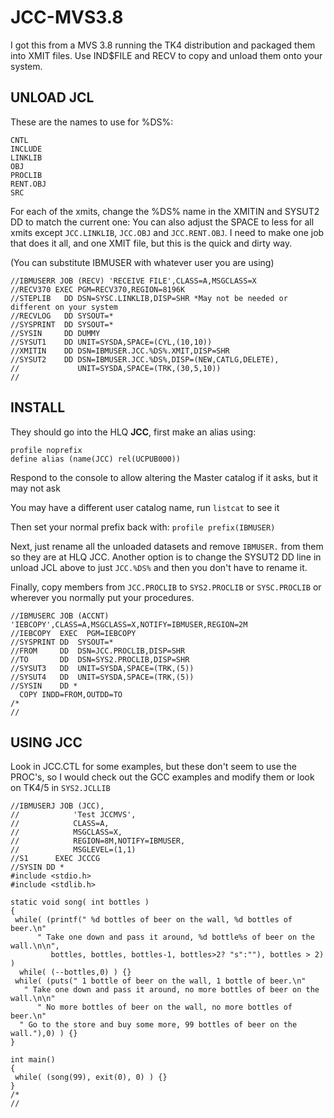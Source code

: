 # JCC-MVS3.8

I got this from a MVS 3.8 running the TK4 distribution and packaged them into XMIT files.
Use IND$FILE and RECV to copy and unload them onto your system.

## UNLOAD JCL
These are the names to use for %DS%:
```
CNTL
INCLUDE
LINKLIB
OBJ
PROCLIB
RENT.OBJ
SRC
```

For each of the xmits, change the %DS% name in the XMITIN and SYSUT2 DD to match the current one:
You can also adjust the SPACE to less for all xmits except `JCC.LINKLIB`, `JCC.OBJ` and `JCC.RENT.OBJ`.
I need to make one job that does it all, and one XMIT file, but this is the quick and dirty way.

(You can substitute IBMUSER with whatever user you are using)
```jcl
//IBMUSERR JOB (RECV) 'RECEIVE FILE',CLASS=A,MSGCLASS=X              
//RECV370 EXEC PGM=RECV370,REGION=8196K                   
//STEPLIB   DD DSN=SYSC.LINKLIB,DISP=SHR *May not be needed or different on your system                
//RECVLOG   DD SYSOUT=*                                     
//SYSPRINT  DD SYSOUT=*                                     
//SYSIN     DD DUMMY                                        
//SYSUT1    DD UNIT=SYSDA,SPACE=(CYL,(10,10))               
//XMITIN    DD DSN=IBMUSER.JCC.%DS%.XMIT,DISP=SHR               
//SYSUT2    DD DSN=IBMUSER.JCC.%DS%,DISP=(NEW,CATLG,DELETE),
//             UNIT=SYSDA,SPACE=(TRK,(30,5,10))             
//
```
## INSTALL

They should go into the HLQ **JCC**, first make an alias using:

```
profile noprefix
define alias (name(JCC) rel(UCPUB000))
```
Respond to the console to allow altering the Master catalog if it asks, but it may not ask

You may have a different user catalog name, run `listcat` to see it

Then set your normal prefix back with: `profile prefix(IBMUSER)`

Next, just rename all the unloaded datasets and remove `IBMUSER.` from them so they are at HLQ JCC.
Another option is to change the SYSUT2 DD line in unload JCL above to just `JCC.%DS%` and then you don't have to
rename it.

Finally, copy members from `JCC.PROCLIB` to `SYS2.PROCLIB` or `SYSC.PROCLIB` or wherever you normally put your procedures.
```jcl
//IBMUSERC JOB (ACCNT) 'IEBCOPY',CLASS=A,MSGCLASS=X,NOTIFY=IBMUSER,REGION=2M 
//IEBCOPY  EXEC  PGM=IEBCOPY                                       
//SYSPRINT DD  SYSOUT=*                                            
//FROM     DD  DSN=JCC.PROCLIB,DISP=SHR                      
//TO       DD  DSN=SYS2.PROCLIB,DISP=SHR                            
//SYSUT3   DD  UNIT=SYSDA,SPACE=(TRK,(5))                          
//SYSUT4   DD  UNIT=SYSDA,SPACE=(TRK,(5))                          
//SYSIN    DD *                                                    
  COPY INDD=FROM,OUTDD=TO                                          
/*                                                                 
//                                                                 
```
## USING JCC
Look in JCC.CTL for some examples, but these don't seem to use the PROC's, so I would check
out the GCC examples and modify them or look on TK4/5 in `SYS2.JCLLIB`
```jcl
//IBMUSERJ JOB (JCC),                                                        
//            'Test JCCMVS',                                                    
//            CLASS=A,                                                          
//            MSGCLASS=X,                                                       
//            REGION=8M,NOTIFY=IBMUSER,                                    
//            MSGLEVEL=(1,1)                                                    
//S1      EXEC JCCCG                          
//SYSIN DD *                                                                    
#include <stdio.h>                                                              
#include <stdlib.h>                                                             
                                                                                
static void song( int bottles )                                                 
{                                                                               
 while( (printf(" %d bottles of beer on the wall, %d bottles of beer.\n"        
      " Take one down and pass it around, %d bottle%s of beer on the wall.\n\n",
         bottles, bottles, bottles-1, bottles>2? "s":""), bottles > 2) )        
  while( (--bottles,0) ) {}                                                     
 while( (puts(" 1 bottle of beer on the wall, 1 bottle of beer.\n"              
   " Take one down and pass it around, no more bottles of beer on the wall.\n\n"
      " No more bottles of beer on the wall, no more bottles of beer.\n"        
  " Go to the store and buy some more, 99 bottles of beer on the wall."),0) ) {}
}                                                                               
                                                                                
int main()                                                                      
{                                                                               
 while( (song(99), exit(0), 0) ) {}                                             
}                                                                               
/*                                                                              
//
```
